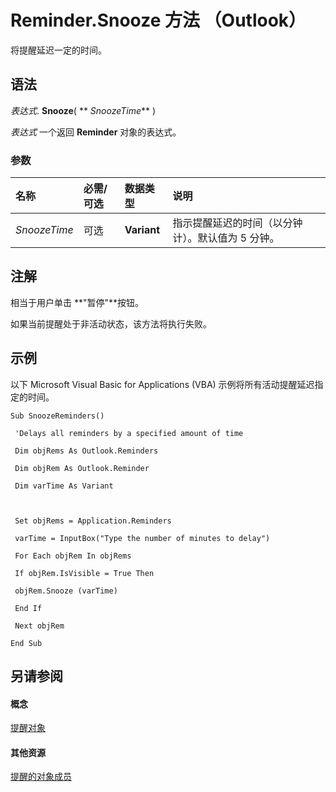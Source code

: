 
# Reminder.Snooze 方法 （Outlook）

将提醒延迟一定的时间。


## 语法

 _表达式_. **Snooze**( ** _SnoozeTime_** )

 _表达式_ 一个返回 **Reminder** 对象的表达式。


### 参数



|**名称**|**必需/可选**|**数据类型**|**说明**|
|:-----|:-----|:-----|:-----|
| _SnoozeTime_|可选|**Variant**|指示提醒延迟的时间（以分钟计）。默认值为 5 分钟。|

## 注解

相当于用户单击 **"暂停"**按钮。

如果当前提醒处于非活动状态，该方法将执行失败。


## 示例

以下 Microsoft Visual Basic for Applications (VBA) 示例将所有活动提醒延迟指定的时间。


```
Sub SnoozeReminders() 
 
 'Delays all reminders by a specified amount of time 
 
 Dim objRems As Outlook.Reminders 
 
 Dim objRem As Outlook.Reminder 
 
 Dim varTime As Variant 
 
 
 
 Set objRems = Application.Reminders 
 
 varTime = InputBox("Type the number of minutes to delay") 
 
 For Each objRem In objRems 
 
 If objRem.IsVisible = True Then 
 
 objRem.Snooze (varTime) 
 
 End If 
 
 Next objRem 
 
End Sub
```


## 另请参阅


#### 概念


[提醒对象](b7364e48-51bc-b360-2154-e85e7779ece4.md)
#### 其他资源


[提醒的对象成员](2dc26aef-9636-4761-4d79-4571bb7c9726.md)